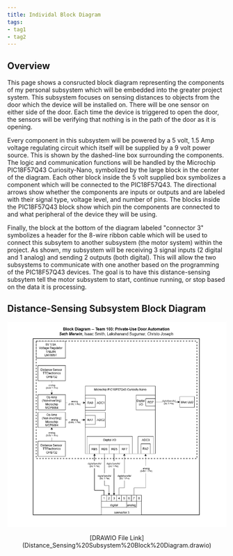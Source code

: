 ```yaml
---
title: Individal Block Diagram
tags:
- tag1
- tag2
---
```


## Overview
This page shows a consructed block diagram representing the components of my personal subsystem which will be embedded into the greater project system. This subsystem focuses on sensing distances to objects from the door which the device will be installed on. There will be one sensor on either side of the door. Each time the device is triggered to open the door, the sensors will be verifying that nothing is in the path of the door as it is opening.

Every component in this subsystem will be powered by a 5 volt, 1.5 Amp voltage regulating circuit which itself will be supplied by a 9 volt power source. This is shown by the dashed-line box surrounding the components. The logic and communication functions will be handled by the Microchip PIC18F57Q43 Curiosity-Nano, symbolized by the large block in the center of the diagram. Each other block inside the 5 volt supplied box symbolizes a component which will be connected to the PIC18F57Q43. The directional arrows show whether the components are inputs or outputs and are labeled with their signal type, voltage level, and number of pins. The blocks inside the PIC18F57Q43 block show which pin the components are connected to and what peripheral of the device they will be using.

Finally, the block at the bottom of the diagram labeled "connector 3" symbolizes a header for the 8-wire ribbon cable which will be used to connect this subsytem to another subsystem (the motor system) within the project. As shown, my subsystem will be receiving 3 signal inputs (2 digital and 1 analog) and sending 2 outputs (both digital). This will allow the two subsystems to communicate with one another based on the programming of the PIC18F57Q43 devices. The goal is to have this distance-sensing subsytem tell the motor subsystem to start, continue running, or stop based on the data it is processing.


## Distance-Sensing Subsystem Block Diagram 


![Distance-Sensing Subsystem](Distance_Sensors_Subsystem_Block_Diagram.png)

<center> [DRAWIO File Link](Distance_Sensing%20Subsystem%20Block%20Diagram.drawio) </center>

